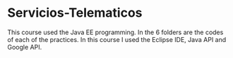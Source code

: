 # Servicios-Telematicos

This course used the Java EE programming. In the 6 folders are the codes of each of the practices.
In this course I used the Eclipse IDE, Java API and Google API.

